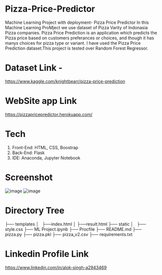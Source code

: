 # Pizza-Price-Predictor

Machine Learning Project with deployment- Pizza Price Predictor
In this Machine Learning ProMject we use dataset of Pizza Varity of Indonasia Pizza companies.
Pizza Price Prediction is an application which predicts the Pizza price based on customers preferances or choices, and though it has manys choices for pizza type or variant.
I have used the Pizza Price Prediction dataset.This project is tested over Random Forest Regressor.

# Dataset Link - 
https://www.kaggle.com/knightbearr/pizza-price-prediction

# WebSite app Link
https://pizzapricepredictor.herokuapp.com/

# Tech
1. Front-End: HTML, CSS, Boostrap
2. Back-End: Flask
3. IDE: Anaconda, Jupyter Notebook

# Screenshot
![image](https://user-images.githubusercontent.com/87322522/133916842-bf566f50-a697-4f88-9d78-856721df2991.png)
![image](https://user-images.githubusercontent.com/87322522/133916858-97dd1c99-2fbc-42ef-ac73-b042cdf3d85c.png)

# Directory Tree
├── templates
│   ├──index.html
│   ├──result.html
├── static 
│   ├── style.css
├── ML Project.ipynb
├── Procfile
├── README.md
├── pizza.py
├── pizza.pkl
├── pizza_v2.csv
├── requirements.txt

# Linkedin Profile Link

https://www.linkedin.com/in/alok-singh-a2943469
